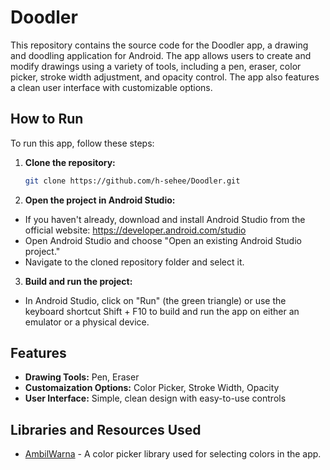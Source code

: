 # Doodler

This repository contains the source code for the Doodler app, a drawing and doodling application for Android. The app allows users to create and modify drawings using a variety of tools, including a pen, eraser, color picker, stroke width adjustment, and opacity control. The app also features a clean user interface with customizable options.

## How to Run

To run this app, follow these steps:

1. **Clone the repository:**
   ```bash
   git clone https://github.com/h-sehee/Doodler.git
2. **Open the project in Android Studio:**
- If you haven't already, download and install Android Studio from the official website: https://developer.android.com/studio
- Open Android Studio and choose "Open an existing Android Studio project."
- Navigate to the cloned repository folder and select it.
3. **Build and run the project:**
- In Android Studio, click on "Run" (the green triangle) or use the keyboard shortcut Shift + F10 to build and run the app on either an emulator or a physical device.

## Features
- **Drawing Tools:** Pen, Eraser
- **Customaization Options:** Color Picker, Stroke Width, Opacity
- **User Interface:** Simple, clean design with easy-to-use controls

## Libraries and Resources Used
- [AmbilWarna](https://github.com/yukuku/ambilwarna) - A color picker library used for selecting colors in the app.
